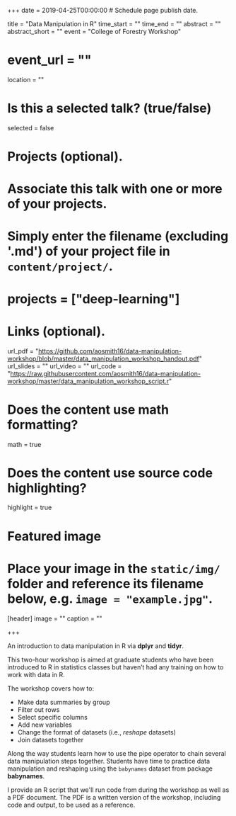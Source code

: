 +++
date = 2019-04-25T00:00:00  # Schedule page publish date.

title = "Data Manipulation in R"
time_start = ""
time_end = ""
abstract = ""
abstract_short = ""
event = "College of Forestry Workshop"
# event_url = ""
location = ""

# Is this a selected talk? (true/false)
selected = false

# Projects (optional).
#   Associate this talk with one or more of your projects.
#   Simply enter the filename (excluding '.md') of your project file in `content/project/`.
# projects = ["deep-learning"]

# Links (optional).
url_pdf = "https://github.com/aosmith16/data-manipulation-workshop/blob/master/data_manipulation_workshop_handout.pdf"
url_slides = ""
url_video = ""
url_code = "https://raw.githubusercontent.com/aosmith16/data-manipulation-workshop/master/data_manipulation_workshop_script.r"

# Does the content use math formatting?
math = true

# Does the content use source code highlighting?
highlight = true

# Featured image
# Place your image in the `static/img/` folder and reference its filename below, e.g. `image = "example.jpg"`.
[header]
image = ""
caption = ""

+++

An introduction to data manipulation in R via **dplyr** and **tidyr**.

This two-hour workshop is aimed at graduate students who have been introduced to R in statistics classes but haven’t had any training on how to work with data in R. 

The workshop covers how to:

- Make data summaries by group  
- Filter out rows  
- Select specific columns  
- Add new variables  
- Change the format of datasets (i.e., *reshape* datasets)  
- Join datasets together  

Along the way students learn how to use the pipe operator to chain several data manipulation steps together. Students have time to practice data manipulation and reshaping using the `babynames` dataset from package **babynames**.

I provide an R script that we'll run code from during the workshop as well as  a PDF document.  The PDF is a written version of the workshop, including code and output, to be used as a reference.

